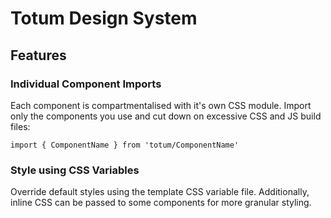 # Totum Design System

## Features

### Individual Component Imports

Each component is compartmentalised with it's own CSS module. Import only the components you use and cut down on excessive CSS and JS build files:

    import { ComponentName } from 'totum/ComponentName'

### Style using CSS Variables

Override default styles using the template CSS variable file. Additionally, inline CSS can be passed to some components for more granular styling.
